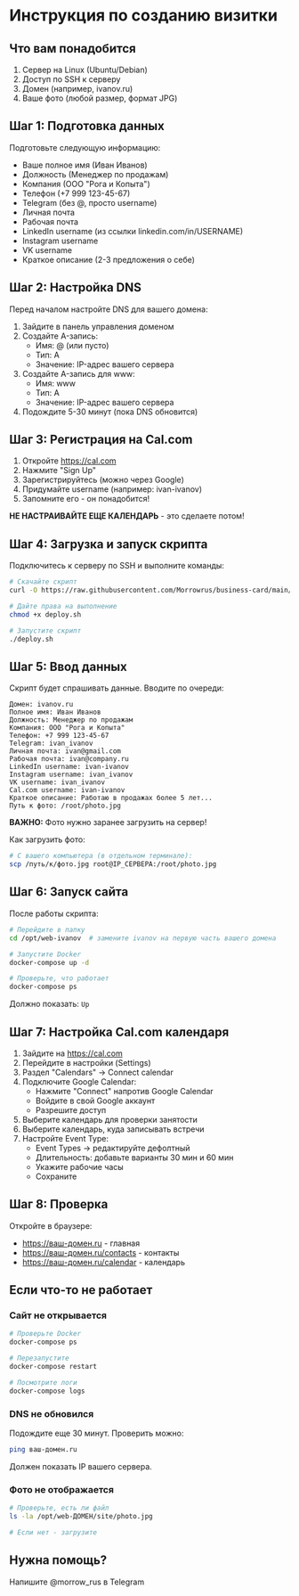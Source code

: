 # Инструкция по созданию визитки

## Что вам понадобится

1. Сервер на Linux (Ubuntu/Debian)
2. Доступ по SSH к серверу
3. Домен (например, ivanov.ru)
4. Ваше фото (любой размер, формат JPG)

## Шаг 1: Подготовка данных

Подготовьте следующую информацию:

- Ваше полное имя (Иван Иванов)
- Должность (Менеджер по продажам)
- Компания (ООО "Рога и Копыта")
- Телефон (+7 999 123-45-67)
- Telegram (без @, просто username)
- Личная почта
- Рабочая почта
- LinkedIn username (из ссылки linkedin.com/in/USERNAME)
- Instagram username
- VK username
- Краткое описание (2-3 предложения о себе)

## Шаг 2: Настройка DNS

Перед началом настройте DNS для вашего домена:

1. Зайдите в панель управления доменом
2. Создайте A-запись:
   - Имя: @ (или пусто)
   - Тип: A
   - Значение: IP-адрес вашего сервера
3. Создайте A-запись для www:
   - Имя: www
   - Тип: A
   - Значение: IP-адрес вашего сервера
4. Подождите 5-30 минут (пока DNS обновится)

## Шаг 3: Регистрация на Cal.com

1. Откройте https://cal.com
2. Нажмите "Sign Up"
3. Зарегистрируйтесь (можно через Google)
4. Придумайте username (например: ivan-ivanov)
5. Запомните его - он понадобится!

**НЕ НАСТРАИВАЙТЕ ЕЩЕ КАЛЕНДАРЬ** - это сделаете потом!

## Шаг 4: Загрузка и запуск скрипта

Подключитесь к серверу по SSH и выполните команды:

```bash
# Скачайте скрипт
curl -O https://raw.githubusercontent.com/Morrowrus/business-card/main/deploy.sh

# Дайте права на выполнение
chmod +x deploy.sh

# Запустите скрипт
./deploy.sh
```

## Шаг 5: Ввод данных

Скрипт будет спрашивать данные. Вводите по очереди:

```
Домен: ivanov.ru
Полное имя: Иван Иванов
Должность: Менеджер по продажам
Компания: ООО "Рога и Копыта"
Телефон: +7 999 123-45-67
Telegram: ivan_ivanov
Личная почта: ivan@gmail.com
Рабочая почта: ivan@company.ru
LinkedIn username: ivan-ivanov
Instagram username: ivan_ivanov
VK username: ivan_ivanov
Cal.com username: ivan-ivanov
Краткое описание: Работаю в продажах более 5 лет...
Путь к фото: /root/photo.jpg
```

**ВАЖНО:** Фото нужно заранее загрузить на сервер!

Как загрузить фото:
```bash
# С вашего компьютера (в отдельном терминале):
scp /путь/к/фото.jpg root@IP_СЕРВЕРА:/root/photo.jpg
```

## Шаг 6: Запуск сайта

После работы скрипта:

```bash
# Перейдите в папку
cd /opt/web-ivanov  # замените ivanov на первую часть вашего домена

# Запустите Docker
docker-compose up -d

# Проверьте, что работает
docker-compose ps
```

Должно показать: `Up`

## Шаг 7: Настройка Cal.com календаря

1. Зайдите на https://cal.com
2. Перейдите в настройки (Settings)
3. Раздел "Calendars" → Connect calendar
4. Подключите Google Calendar:
   - Нажмите "Connect" напротив Google Calendar
   - Войдите в свой Google аккаунт
   - Разрешите доступ
5. Выберите календарь для проверки занятости
6. Выберите календарь, куда записывать встречи
7. Настройте Event Type:
   - Event Types → редактируйте дефолтный
   - Длительность: добавьте варианты 30 мин и 60 мин
   - Укажите рабочие часы
   - Сохраните

## Шаг 8: Проверка

Откройте в браузере:
- https://ваш-домен.ru - главная
- https://ваш-домен.ru/contacts - контакты
- https://ваш-домен.ru/calendar - календарь

## Если что-то не работает

### Сайт не открывается
```bash
# Проверьте Docker
docker-compose ps

# Перезапустите
docker-compose restart

# Посмотрите логи
docker-compose logs
```

### DNS не обновился
Подождите еще 30 минут. Проверить можно:
```bash
ping ваш-домен.ru
```
Должен показать IP вашего сервера.

### Фото не отображается
```bash
# Проверьте, есть ли файл
ls -la /opt/web-ДОМЕН/site/photo.jpg

# Если нет - загрузите
```

## Нужна помощь?

Напишите @morrow_rus в Telegram
